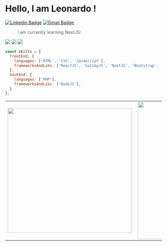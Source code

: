 # Hello, I am Leonardo !
[![Linkedin Badge](https://img.shields.io/badge/-LinkedIn-blue?style=flat&logo=Linkedin&logoColor=white&link=https://www.linkedin.com/in/leonardo-santos-flores/)](https://www.linkedin.com/in/leonardo-santos-flores/)
[![Gmail Badge](https://img.shields.io/badge/-Gmail-c14438?style=flat&logo=Gmail&logoColor=white&link=mailto:contatoleonardoflores@gmail.com)](mailto:contatoleonardoflores@gmail.com)

> I am currently learning NextJS:

<img src="https://img.shields.io/badge/-JavaScript-1C1C1C?style=flat&logo=Javascript&logoColor=yellow">

<img src="https://img.shields.io/badge/-ECMAScript 6-1C1C1C?style=flat&logo=Javascript&logoColor=yellow">

<img src="https://img.shields.io/badge/-React-1C1C1C?style=flat&logo=React&logoColor=blue">

```javascript
const skills = {
  frontEnd: {
    languages: ['HTML', 'CSS', 'JavaScript'],
    frameworksAndLibs: ['ReactJS', 'GatsbyJS', 'NextJS', 'Bootstrap', 'Material-UI', 'React Hook Form', 'Yup'],
  },
  backEnd: {
    languages: ['PHP'],
    frameworksAndLibs: ['NodeJS'],
  }
};
```

<center>
   <table>
     <tr>
       <td>
        <img width="400px" align="left" src="https://github-readme-stats.vercel.app/api/top-langs/?username=leonardodsf&hide=html&layout=compact&theme=radical"/>
       </td>
         <td>
            <img width="440px" align="left" src="https://github-readme-stats.vercel.app/api?username=leonardodsf&theme=radical&show_icons=true" />
        </td>
     </tr>  
   </table>
</center>


